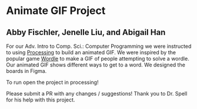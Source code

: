 # Animate GIF Project
## Abby Fischler, Jenelle Liu, and Abigail Han

For our Adv. Intro to Comp. Sci.: Computer Programming we were instructed to using [Processing](https://processing.org/) to build an animated GIF. We were inspired by the popular game [Wordle](https://www.nytimes.com/games/wordle/index.html) to make a GIF of people attempting to solve a wordle. Our animated GIF shows different ways to get to a word. We designed the boards in Figma.

To run open the project in processing!

Please submit a PR with any changes / suggestions! Thank you to Dr. Spell for his help with this project.
